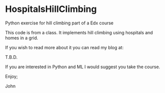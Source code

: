 # HospitalsHillClimbing
Python exercise for hill climbing part of a Edx course

This code is from a class. It implements hill climbing using hospitals and homes in a grid.

If you wish to read more about it you can read my blog at:

T.B.D.

If you are interested in Python and ML I would suggest you take the course.

Enjoy;

John
